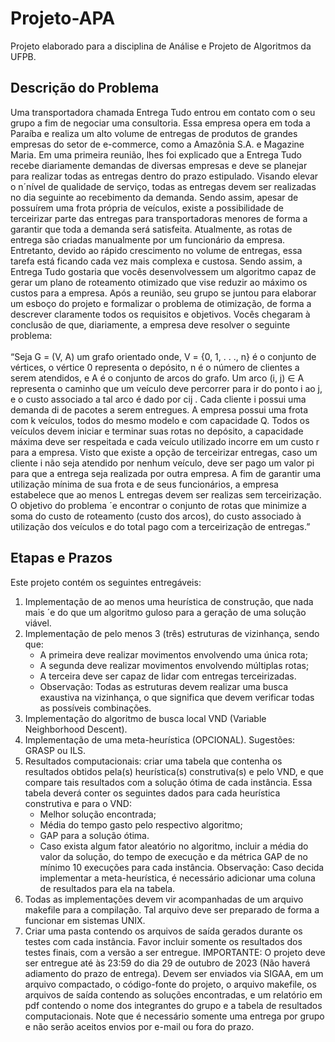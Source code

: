 # Projeto-APA

Projeto elaborado para a disciplina de Análise e Projeto de Algoritmos da UFPB.

## Descrição do Problema

Uma transportadora chamada Entrega Tudo entrou em contato com o seu grupo a fim de negociar uma consultoria. Essa empresa opera em toda a Paraíba e realiza um alto volume de entregas de produtos de grandes empresas do setor de e-commerce, como a Amazônia S.A. e Magazine Maria. Em uma primeira reunião, lhes foi explicado que a Entrega Tudo recebe diariamente demandas de diversas empresas e deve se planejar para realizar todas as entregas dentro do prazo estipulado. Visando elevar o n´nível de qualidade de serviço, todas as entregas devem ser realizadas no dia seguinte ao recebimento da demanda. Sendo assim, apesar de possuírem uma frota própria de veículos, existe a possibilidade de terceirizar parte das entregas para transportadoras menores de forma a garantir que toda a demanda será satisfeita. Atualmente, as rotas de entrega são criadas manualmente por um funcionário da empresa. Entretanto, devido ao rápido crescimento no volume de entregas, essa tarefa está ficando cada vez mais complexa e custosa. Sendo assim, a Entrega Tudo gostaria que vocês desenvolvessem um algoritmo capaz de gerar um plano de roteamento otimizado que vise reduzir ao máximo os custos para a empresa. Após a reunião, seu grupo se juntou para elaborar um esboço do projeto e formalizar o problema de otimização, de forma a descrever claramente todos os requisitos e objetivos. Vocês chegaram à conclusão de que, diariamente, a empresa deve resolver o seguinte problema:<br><br>
“Seja G = (V, A) um grafo orientado onde, V = {0, 1, . . ., n} é o conjunto de vértices, o vértice 0 representa o depósito, n é o número de clientes a serem atendidos, e A é o conjunto de arcos do grafo. Um arco (i, j) ∈ A representa o caminho que um veículo deve percorrer para ir do ponto i ao j, e o custo associado a tal arco é dado por cij . Cada cliente i possui uma demanda di de pacotes a serem entregues. A empresa possui uma frota com k veículos, todos do mesmo modelo e com capacidade Q. Todos os veículos devem iniciar e terminar suas rotas no depósito, a capacidade máxima deve ser respeitada e cada veículo utilizado incorre em um custo r para a empresa. Visto que existe a opção de terceirizar entregas, caso um cliente i não seja atendido por nenhum veículo, deve ser pago um valor pi para que a entrega seja realizada por outra empresa. A fim de garantir uma utilização mínima de sua frota e de seus funcionários, a empresa estabelece que ao menos L entregas devem ser realizas sem terceirização. O objetivo do problema ´e encontrar o conjunto de rotas que minimize a soma do custo de roteamento (custo dos arcos), do custo associado à utilização dos veículos e do total pago com a terceirização de entregas.”

## Etapas e Prazos

Este projeto contém os seguintes entregáveis:
1. Implementação de ao menos uma heurística de construção, que nada mais ´e do que um algoritmo guloso para a geração de uma solução viável.
2. Implementação de pelo menos 3 (três) estruturas de vizinhança, sendo que:
   - A primeira deve realizar movimentos envolvendo uma única rota;
   - A segunda deve realizar movimentos envolvendo múltiplas rotas;
   - A terceira deve ser capaz de lidar com entregas terceirizadas.
   - Observação: Todas as estruturas devem realizar uma busca exaustiva na vizinhança, o que significa que devem verificar todas as possíveis combinações.
3. Implementação do algoritmo de busca local VND (Variable Neighborhood Descent).
4. Implementação de uma meta-heurística (OPCIONAL). Sugestões: GRASP ou ILS.
5. Resultados computacionais: criar uma tabela que contenha os resultados obtidos pela(s) heurística(s) construtiva(s) e pelo VND, e que compare tais resultados com a solução ótima de cada instância. Essa tabela deverá conter os seguintes dados para cada heurística construtiva e para o VND:
   - Melhor solução encontrada; 
   - Média do tempo gasto pelo respectivo algoritmo; 
   - GAP para a solução ótima.
   - Caso exista algum fator aleatório no algoritmo, incluir a média do valor da solução, do tempo de execução e da métrica GAP de no mínimo 10 execuções para cada instância. Observação: Caso decida implementar a meta-heurística, é necessário adicionar uma coluna de resultados para ela na tabela. 
6. Todas as implementações devem vir acompanhadas de um arquivo makefile para a compilação. Tal arquivo deve ser preparado de forma a funcionar em sistemas UNIX.
7. Criar uma pasta contendo os arquivos de saída gerados durante os testes com cada instância. Favor incluir somente os resultados dos testes finais, com a versão a ser entregue. IMPORTANTE: O projeto deve ser entregue até às 23:59 do dia 29 de outubro de 2023 (Não haverá adiamento do prazo de entrega). Devem ser enviados via SIGAA, em um arquivo compactado, o código-fonte do projeto, o arquivo makefile, os arquivos de saída contendo as soluções encontradas, e um relatório em pdf contendo o nome dos integrantes do grupo e a tabela de resultados computacionais. Note que é necessário somente uma entrega por grupo e não serão aceitos envios por e-mail ou fora do prazo.
